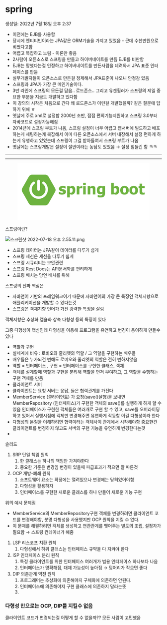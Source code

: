 # spring

생성일: 2022년 7월 18일 오후 2:37

* 이전에는 EJB를 사용함
* 당시에 엔티티빈이라는 JPA같은 ORM기술을 가지고 있었음 - 근데 수천만원으로 비쌌다고함
* 어렵고 복잡하고 느림 - 이론만 좋음
* 2사람이 오픈소스로 스프링을 만들고 하이버네이트를 만듬 EJB를 비판함
* EJB는 망했다는걸 인정하고 하이버네이트를 만든사람을 데려와서 JPA 표준 인터페이스를 만듬
* 실무개발자들이 오픈소스로 만든걸 정제해서 JPA표준이 나오니 안정감 있음
* 스프링과 JPA가 가장 큰 메인기술이다.
* 3만 라인에 스프링의 모든걸 담음.. 로드존스.. 그리고 유겐휠러가 스프링의 제일 중요한 부분을 지금도 개발하고 있다함
* 이 강의의 시작은 처음으로 간다 왜 로드존스가 이런걸 개발했을까? 같은 질문애 답하기 위해 ㅎ
* 옛날에 주로 xml로 설정함 2000년 초반, 점점 편의기능지원하고 스프링 3.0부터 자바코드로 설정가능해짐
* 2014년에 스프링 부트가 나옴, 스프링 설정이 너무 어렵고 웹서버에 빌드하고 배포하는게 세팅하는게 복잡해서 이미 다른 오픈소스에서 서버 내장해서 설정 편하게 하는게 유행하고 있었는데 스프링이 그걸 받아들여서 스프링 부트가 나옴
* 옛날에는 스프링개발은 설정이 절반이라는 농담도 있었음 → 설정 힘들긴 함 ㅋㅋ

***

***

<figure><img src="../.gitbook/assets/spring_boot_logo.png" alt=""><figcaption></figcaption></figure>

스프링이란?

![스크린샷 2022-07-18 오후 2.55.11.png](spring/스크린샷\_2022-07-18\_오후\_2.55.11.png)

* 스프링 데이터는 JPA같이 데이터를 다루기 쉽게
* 스프링 세션은 세션을 다루기 쉽게
* 스프링 시큐리티는 보안관련
* 스프링 Rest Docs는 API문서화를 편리하게
* 스프링 배치는 당연 배치를 위해

스프링의 진짜 핵심은

* 자바언어 기반의 프레임워크이기 때문에 자바언어의 가장 큰 특징인 객체지향으로 애플리케이션을 개발할 수 있다는것
* 스프링은 객체지향 언어가 가진 강력한 특징을 살림

객체지향은 추상화 캡슐화 상속 다형성 등의 특징이 있다

그중 다형성이 핵심인데 다형성을 이용해 프로그램을 유연하고 변경이 용이하게 만들수있다

* 역할과 구현
* 실세계에 비유 : 로비오와 줄리엣의 역할 / 그 역할을 구현하는 배우들
* 배우들은 누가되건 변해도 로미오와 줄리엣의 역할은 전혀 변하지않음
* 역할 = 인터페이스 , 구현 = 인터페이스를 구현한 클래스, 객체
* 객체를 설계할때 역할과 구현을 분리해 역할을 먼저 부여하고, 그 역할을 수행하는 구현 객체를 만듬
* 클라이언트 서버
* 클라이언트는 요청 서버는 응답, 둘은 협력관계를 가진다
* MemberService (클라이언트) 가 요청(save()실행)을 보내면 MemberRepository (인터페이스)가 구현한 객체의 save()를 실행하게 하게 할 수 있음 인터페이스가 구현한 객체들은 여러개로 구현 할 수 있고, save를 오버라이딩하고 있어서 실행시점에 객체만 변경해주면 유연하게 작동함 이걸 다형성이라 한다
* 다형성의 본질을 이해하려면 협력이라는 객체사이 관계에서 시작해야함 중요한건 클라이언트를 변경하지 않고도 서버의 구현 기능을 유연하게 변경한다는것
*

솔리드

1. SRP 단일 책임 원칙
   1. 한 클래스는 하나의 책임만 가져야한다
   2. 중요한 기준은 변경임 변경이 있을때 파급효과가 적으면 잘 따른것
2. OCP 개방-폐쇄 원칙
   1. 소프트웨어 요소는 확장에는 열려있으나 변경에는 닫혀있어야함
   2. 다형성을 활용하자
   3. 인터페이스를 구현한 새로운 클래스를 하나 만들어 새로운 기능 구현

위의 예시 문제점

* MemberService의 MemberRepository구현 객체를 변경하려면 클라이언트 코드를 변경해야함, 분명 다형성을 사용했지만 OCP 원칙을 지킬 수 없다.
* 이 문제를 해결하려면 객체를 생성하고 연관관계를 맺어주는 별도의 조립, 설정자가 필요함 → 스프링 컨테이너가 해줌

1. LSP 리스코프 치환 원칙
   1. 다형성에서 하위 클래스는 인터페이스 규약을 다 지켜야 한다
2. ISP 인터페이스 분리 원칙
   1. 특정 클라이언트를 위한 인터페이스 여러개가 범용 인터페이스 하나보다 나음
   2. 인터페이스가 명확해짐, 대체 가능성이 높아짐 → 덩어리가 작으면 좋다
3. DIP 의존관계 역전 원칙
   1. 프로그래머는 추상화에 의존해야지 구체화에 의존하면 안된다.
   2. 인터페이스에 의존해야지 구현 클래스에 의존하지 말라는뜻
   3.

### 다형성 만으로는 OCP, DIP를 지킬수 없음

클라이언트 코드가 변경되는걸 어떻게 할 수 없을까?? 모든 사람이 고민했음
